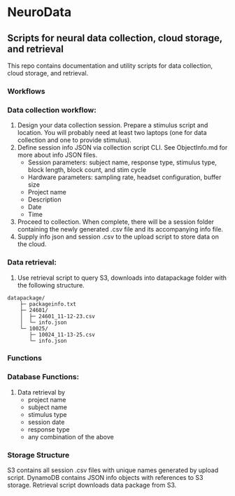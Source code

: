 # NeuroData
## Scripts for neural data collection, cloud storage, and retrieval
This repo contains documentation and utility scripts for data collection, cloud storage, and retrieval.

### **Workflows**

### Data collection workflow:
1. Design your data collection session. Prepare a stimulus script and location. You will probably need at least two laptops (one for data collection and one to provide stimulus).
2. Define session info JSON via collection script CLI. See ObjectInfo.md for more about info JSON files.
    - Session parameters: subject name, response type, stimulus type, block length, block count, and stim cycle
    - Hardware parameters: sampling rate, headset configuration, buffer size
    - Project name
    - Description
    - Date
    - Time
3. Proceed to collection. When complete, there will be a session folder containing the newly generated .csv file and its accompanying info file.
4. Supply info json and session .csv to the upload script to store data on the cloud.

### Data retrieval:
1. Use retrieval script to query S3, downloads into datapackage folder with the following structure.

```
datapackage/
    ├─ packageinfo.txt
    ├─ 24601/
    │  ├─ 24601_11-12-23.csv
    │  └─ info.json
    └─ 10025/
       ├─ 10024_11-13-25.csv
       └─ info.json
```

### **Functions**

### Database Functions:
1. Data retrieval by
    - project name
    - subject name
    - stimulus type
    - session date
    - response type
    - any combination of the above

### Storage Structure
S3 contains all session .csv files with unique names generated by upload script.
DynamoDB contains JSON info objects with references to S3 storage.
Retrieval script downloads data package from S3.
